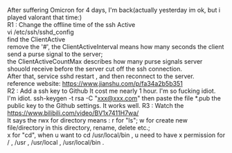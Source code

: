 After suffering Omicron for 4 days, I'm back(actually yesterday im ok, but i played valorant that time:)  
R1 : Change the offline time of the ssh Active  
  vi /etc/ssh/sshd_config  
  find the ClientActive  
  remove the '#', the ClientActiveInterval means how many seconds the client send a purse signal to the server;  
  the ClientActiveCountMax describes how many purse signals server shouold receive before the server cut off the ssh connection.  
  After that, service sshd restart , and then reconnect to the server.  
  reference website: https://www.jianshu.com/p/fa34a2b5b351  
R2 : Add a ssh key to Github
  It cost me nearly 1 hour. I'm so fucking idiot. I'm idiot.
  ssh-keygen -t rsa -C "xxx@xxx.com"
  then paste the file \*.pub the public key to the Github settings.
  It works well.
R3 : Watch the https://www.bilibili.com/video/BV1x7411H7wa/  
  It says the rwx for directory means : r for "ls"; w for create new file/directory in this directory, rename, delete etc.;  
  x for "cd", when u want to cd /usr/local/bin , u need to have x permission for / , /usr , /usr/local , /usr/local/bin .  
  
